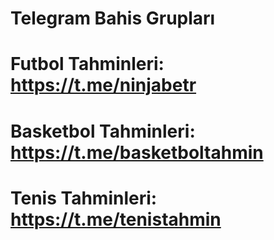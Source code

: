 # Telegram Bahis Grupları
# Futbol Tahminleri: https://t.me/ninjabetr
# Basketbol Tahminleri: https://t.me/basketboltahmin
# Tenis Tahminleri: https://t.me/tenistahmin
